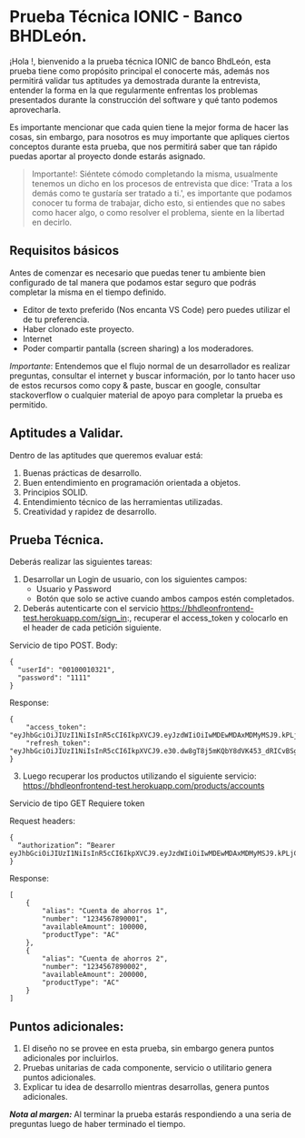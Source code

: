 # Prueba Técnica IONIC  - Banco BHDLeón.

¡Hola !, bienvenido a la prueba técnica IONIC de banco BhdLeón, esta prueba tiene como propósito principal el conocerte más, además nos permitirá validar tus aptitudes ya demostrada durante la entrevista, entender la forma en la que regularmente enfrentas los problemas presentados durante la construcción del software y qué tanto podemos aprovecharla.

Es importante mencionar que cada quien tiene la mejor forma de hacer las cosas, sin embargo, para nosotros es muy importante que apliques ciertos conceptos durante esta prueba, que nos permitirá saber que tan rápido puedas aportar al proyecto donde estarás asignado.

> Importante!: Siéntete cómodo completando la misma, usualmente tenemos un dicho en los procesos de entrevista que dice: 'Trata a los demás como te gustaría ser tratado a ti.', es importante que podamos conocer tu forma de trabajar, dicho esto, si entiendes que no sabes como hacer algo, o como resolver el problema, siente en la libertad en decirlo.

## Requisitos básicos

Antes de comenzar es necesario que puedas tener tu ambiente bien configurado de tal manera que podamos estar seguro que podrás completar la misma en el tiempo definido.

- Editor de texto preferido (Nos encanta VS Code) pero puedes utilizar el de tu preferencia.
- Haber clonado este proyecto.
- Internet
- Poder compartir pantalla (screen sharing) a los moderadores.

*Importante*: Entendemos que el flujo normal de un desarrollador es realizar preguntas, consultar el internet y buscar información, por lo tanto hacer uso de estos recursos como copy & paste, buscar en google, consultar stackoverflow o cualquier material de apoyo para completar la prueba es permitido.

## Aptitudes a Validar.

Dentro de las aptitudes que queremos evaluar está:

1. Buenas prácticas de desarrollo.
2. Buen entendimiento en programación orientada a objetos.
3. Principios SOLID.
4. Entendimiento técnico de las herramientas utilizadas.
5. Creatividad y rapidez de desarrollo.

## Prueba Técnica.

Deberás realizar las siguientes tareas:

1. Desarrollar un Login de usuario, con los siguientes campos: 
      - Usuario y Password 
      - Botón que solo se active cuando ambos campos estén completados.
2. Deberás autenticarte con el servicio https://bhdleonfrontend-test.herokuapp.com/sign_in:, recuperar el access_token y colocarlo en el header de cada petición siguiente.

Servicio de tipo POST.
Body:
```
{
  "userId": "00100010321",
  "password": "1111"
}
```

Response:

```
{
    "access_token": "eyJhbGciOiJIUzI1NiIsInR5cCI6IkpXVCJ9.eyJzdWIiOiIwMDEwMDAxMDMyMSJ9.kPLjCmPJaw8ja",
    "refresh_token": "eyJhbGciOiJIUzI1NiIsInR5cCI6IkpXVCJ9.e30.dw8gT8j5mKQbY8dVK453_dRICvBSg2oAQYFfzO1rpoY"
}
```

3. Luego recuperar los productos utilizando el siguiente servicio: https://bhdleonfrontend-test.herokuapp.com/products/accounts

Servicio de tipo GET
Requiere token

Request headers:

```
{
  “authorization”: “Bearer eyJhbGciOiJIUzI1NiIsInR5cCI6IkpXVCJ9.eyJzdWIiOiIwMDEwMDAxMDMyMSJ9.kPLjCmPJaw8j”
}
```

Response:

```
[
    {
        "alias": "Cuenta de ahorros 1",
        "number": "1234567890001",
        "availableAmount": 100000,
        "productType": "AC"
    },
    {
        "alias": "Cuenta de ahorros 2",
        "number": "1234567890002",
        "availableAmount": 200000,
        "productType": "AC"
    }
]
```

## Puntos adicionales:

1. El diseño no se provee en esta prueba, sin embargo genera puntos adicionales por incluirlos.
2. Pruebas unitarias de cada componente, servicio o utilitario genera puntos adicionales.
3. Explicar tu idea de desarrollo mientras desarrollas, genera puntos adicionales.

***Nota al margen:*** Al terminar la prueba estarás respondiendo a una seria de preguntas  luego de haber terminado el tiempo.
